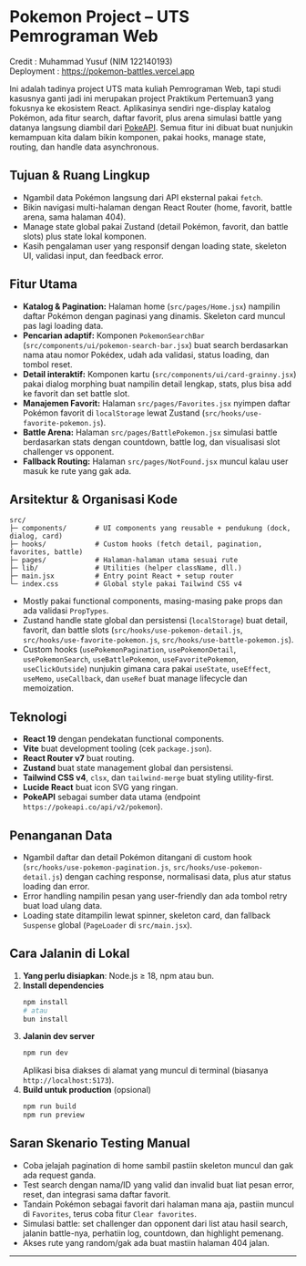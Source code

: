 # Pokemon Project – UTS Pemrograman Web

Credit : Muhammad Yusuf (NIM 122140193)  
Deployment : https://pokemon-battles.vercel.app

Ini adalah tadinya project UTS mata kuliah Pemrograman Web, tapi studi kasusnya ganti jadi ini merupakan project Praktikum Pertemuan3 yang fokusnya ke ekosistem React. Aplikasinya sendiri nge-display katalog Pokémon, ada fitur search, daftar favorit, plus arena simulasi battle yang datanya langsung diambil dari [PokeAPI](https://pokeapi.co/docs/v2). Semua fitur ini dibuat buat nunjukin kemampuan kita dalam bikin komponen, pakai hooks, manage state, routing, dan handle data asynchronous.

## Tujuan & Ruang Lingkup

- Ngambil data Pokémon langsung dari API eksternal pakai `fetch`.
- Bikin navigasi multi-halaman dengan React Router (home, favorit, battle arena, sama halaman 404).
- Manage state global pakai Zustand (detail Pokémon, favorit, dan battle slots) plus state lokal komponen.
- Kasih pengalaman user yang responsif dengan loading state, skeleton UI, validasi input, dan feedback error.

## Fitur Utama

- **Katalog & Pagination:** Halaman home (`src/pages/Home.jsx`) nampilin daftar Pokémon dengan paginasi yang dinamis. Skeleton card muncul pas lagi loading data.
- **Pencarian adaptif:** Komponen `PokemonSearchBar` (`src/components/ui/pokemon-search-bar.jsx`) buat search berdasarkan nama atau nomor Pokédex, udah ada validasi, status loading, dan tombol reset.
- **Detail interaktif:** Komponen kartu (`src/components/ui/card-grainny.jsx`) pakai dialog morphing buat nampilin detail lengkap, stats, plus bisa add ke favorit dan set battle slot.
- **Manajemen Favorit:** Halaman `src/pages/Favorites.jsx` nyimpen daftar Pokémon favorit di `localStorage` lewat Zustand (`src/hooks/use-favorite-pokemon.js`).
- **Battle Arena:** Halaman `src/pages/BattlePokemon.jsx` simulasi battle berdasarkan stats dengan countdown, battle log, dan visualisasi slot challenger vs opponent.
- **Fallback Routing:** Halaman `src/pages/NotFound.jsx` muncul kalau user masuk ke rute yang gak ada.

## Arsitektur & Organisasi Kode

```
src/
├─ components/       # UI components yang reusable + pendukung (dock, dialog, card)
├─ hooks/            # Custom hooks (fetch detail, pagination, favorites, battle)
├─ pages/            # Halaman-halaman utama sesuai rute
├─ lib/              # Utilities (helper className, dll.)
├─ main.jsx          # Entry point React + setup router
└─ index.css         # Global style pakai Tailwind CSS v4
```

- Mostly pakai functional components, masing-masing pake props dan ada validasi `PropTypes`.
- Zustand handle state global dan persistensi (`localStorage`) buat detail, favorit, dan battle slots (`src/hooks/use-pokemon-detail.js`, `src/hooks/use-favorite-pokemon.js`, `src/hooks/use-battle-pokemon.js`).
- Custom hooks (`usePokemonPagination`, `usePokemonDetail`, `usePokemonSearch`, `useBattlePokemon`, `useFavoritePokemon`, `useClickOutside`) nunjukin gimana cara pakai `useState`, `useEffect`, `useMemo`, `useCallback`, dan `useRef` buat manage lifecycle dan memoization.

## Teknologi

- **React 19** dengan pendekatan functional components.
- **Vite** buat development tooling (cek `package.json`).
- **React Router v7** buat routing.
- **Zustand** buat state management global dan persistensi.
- **Tailwind CSS v4**, `clsx`, dan `tailwind-merge` buat styling utility-first.
- **Lucide React** buat icon SVG yang ringan.
- **PokeAPI** sebagai sumber data utama (endpoint `https://pokeapi.co/api/v2/pokemon`).

## Penanganan Data

- Ngambil daftar dan detail Pokémon ditangani di custom hook (`src/hooks/use-pokemon-pagination.js`, `src/hooks/use-pokemon-detail.js`) dengan caching response, normalisasi data, plus atur status loading dan error.
- Error handling nampilin pesan yang user-friendly dan ada tombol retry buat load ulang data.
- Loading state ditampilin lewat spinner, skeleton card, dan fallback `Suspense` global (`PageLoader` di `src/main.jsx`).

## Cara Jalanin di Lokal

1. **Yang perlu disiapkan**: Node.js ≥ 18, npm atau bun.
2. **Install dependencies**
   ```bash
   npm install
   # atau
   bun install
   ```
3. **Jalanin dev server**
   ```bash
   npm run dev
   ```
   Aplikasi bisa diakses di alamat yang muncul di terminal (biasanya `http://localhost:5173`).
4. **Build untuk production** (opsional)
   ```bash
   npm run build
   npm run preview
   ```

## Saran Skenario Testing Manual

- Coba jelajah pagination di home sambil pastiin skeleton muncul dan gak ada request ganda.
- Test search dengan nama/ID yang valid dan invalid buat liat pesan error, reset, dan integrasi sama daftar favorit.
- Tandain Pokémon sebagai favorit dari halaman mana aja, pastiin muncul di `Favorites`, terus coba fitur `Clear favorites`.
- Simulasi battle: set challenger dan opponent dari list atau hasil search, jalanin battle-nya, perhatiin log, countdown, dan highlight pemenang.
- Akses rute yang random/gak ada buat mastiin halaman 404 jalan.

---
